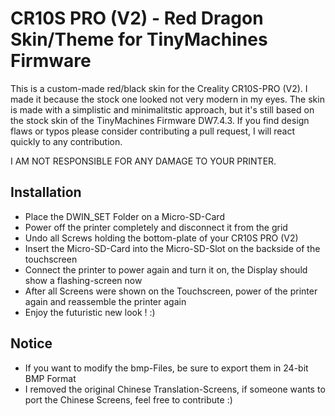 # CR10S PRO (V2) - Red Dragon Skin/Theme for TinyMachines Firmware

This is a custom-made red/black skin for the Creality CR10S-PRO (V2).
I made it because the stock one looked not very modern in my eyes.
The skin is made with a simplistic and minimalitstic approach, but it's still based on the stock skin of the TinyMachines Firmware DW7.4.3.
If you find design flaws or typos please consider contributing a pull request, I will react quickly to any contribution.

I AM NOT RESPONSIBLE FOR ANY DAMAGE TO YOUR PRINTER.

## Installation

- Place the DWIN_SET Folder on a Micro-SD-Card
- Power off the printer completely and disconnect it from the grid
- Undo all Screws holding the bottom-plate of your CR10S PRO (V2)
- Insert the Micro-SD-Card into the Micro-SD-Slot on the backside of the touchscreen
- Connect the printer to power again and turn it on, the Display should show a flashing-screen now
- After all Screens were shown on the Touchscreen, power of the printer again and reassemble the printer again
- Enjoy the futuristic new look ! :)

## Notice

- If you want to modify the bmp-Files, be sure to export them in 24-bit BMP Format
- I removed the original Chinese Translation-Screens, if someone wants to port the Chinese Screens, feel free to contribute :)
